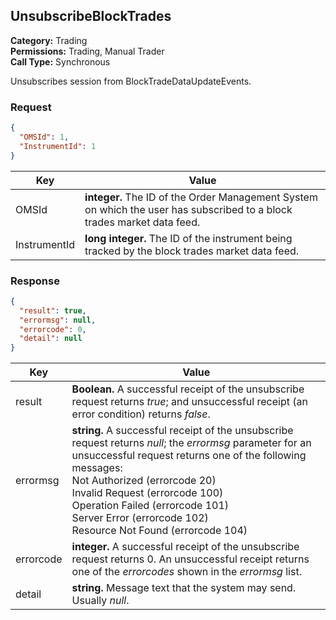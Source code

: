 ## UnsubscribeBlockTrades

**Category:** Trading<br />
**Permissions:** Trading, Manual Trader<br />
**Call Type:** Synchronous

Unsubscribes session from BlockTradeDataUpdateEvents.

### Request

```json
{
  "OMSId": 1,
  "InstrumentId": 1
}
```

| Key          | Value                                                                                                                   |
| ------------ | ----------------------------------------------------------------------------------------------------------------------- |
| OMSId        | **integer.** The ID of the Order Management System on which the user has subscribed to a block trades market data feed. |
| InstrumentId | **long integer.** The ID of the instrument being tracked by the block trades market data feed.                          |

### Response

```json
{
  "result": true,
  "errormsg": null,
  "errorcode": 0,
  "detail": null
}
```

| Key       | Value                                                                                                                                                                                                                                                                                                                                                           |
| --------- | --------------------------------------------------------------------------------------------------------------------------------------------------------------------------------------------------------------------------------------------------------------------------------------------------------------------------------------------------------------- |
| result    | **Boolean.** A successful receipt of the unsubscribe request returns _true_; and unsuccessful receipt (an error condition) returns _false_.                                                                                                                                                                                                                     |
| errormsg  | **string.** A successful receipt of the unsubscribe request returns _null_; the _errormsg_ parameter for an unsuccessful request returns one of the following messages:<br />Not Authorized (errorcode 20)<br />Invalid Request (errorcode 100)<br />Operation Failed (errorcode 101)<br />Server Error (errorcode 102)<br />Resource Not Found (errorcode 104) |
| errorcode | **integer.** A successful receipt of the unsubscribe request returns 0. An unsuccessful receipt returns one of the _errorcodes_ shown in the _errormsg_ list.                                                                                                                                                                                                   |
| detail    | **string.** Message text that the system may send. Usually _null_.                                                                                                                                                                                                                                                                                              |

